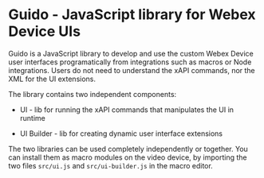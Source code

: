 # Guido - JavaScript library for Webex Device UIs

Guido is a JavaScript library to develop and use the custom Webex Device user interfaces
programatically from integrations such as macros or Node integrations. Users do not need to understand the xAPI commands,
nor the XML for the UI extensions.

The library contains two independent components:

* UI - lib for running the xAPI commands that manipulates the UI in runtime

* UI Builder - lib for creating dynamic user interface extensions

The two libraries can be used completely independently or together. You can install them as macro modules on the video device,
by importing the two files `src/ui.js` and `src/ui-builder.js` in the macro editor.